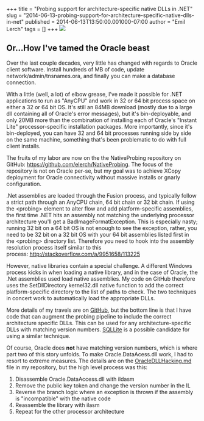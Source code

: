 +++
title = "Probing support for architecture-specific native DLLs in .NET"
slug = "2014-06-13-probing-support-for-architecture-specific-native-dlls-in-net"
published = 2014-06-13T13:50:00.001000-07:00
author = "Emil Lerch"
tags = []
+++
[![](../images/thumbnails/2014-06-13-probing-support-for-architecture-specific-native-dlls-in-net-2500121593_7ecf3c51a5_z.jpg)](../images/2014-06-13-probing-support-for-architecture-specific-native-dlls-in-net-2500121593_7ecf3c51a5_z.jpg)  

Or...How I've tamed the Oracle beast
------------------------------------

Over the last couple decades, very little has changed with regards to
Oracle client software. Install hundreds of MB of code, update
network/admin/tnsnames.ora, and finally you can make a database
connection.

  

With a little (well, a lot) of elbow grease, I've made it possible for
.NET applications to run as "AnyCPU" and work in 32 or 64 bit process
space on either a 32 or 64 bit OS. It's still an 84MB download (mostly
due to a large dll containing all of Oracle's error messages), but it's
bin-deployable, and only 20MB more than the combination of installing
each of Oracle's "Instant Lite" processor-specific installation
packages. More importantly, since it's bin-deployed, you can have 32 and
64 bit processes running side by side on the same machine, something
that's been problematic to do with full client installs.

  

The fruits of my labor are now on the the NativeProbing repository on
GitHub: <https://github.com/elerch/NativeProbing>. The focus of the
repository is not on Oracle per-se, but my goal was to achieve XCopy
deployment for Oracle connectivity without massive installs or gnarly
configuration.

  

.Net assemblies are loaded through the Fusion process, and typically
follow a strict path through an AnyCPU chain, 64 bit chain or 32 bit
chain. If using the &lt;probing&gt; element to alter flow and add
platform-specific assemblies, the first time .NET hits an assembly not
matching the underlying processor architecture you'll get a
BadImageFormatException. This is especially nasty; running 32 bit on a
64 bit OS is not enough to see the exception, rather, you need to be 32
bit on a 32 bit OS with your 64 bit assemblies listed first in the
&lt;probing&gt; directory list. Therefore you need to hook into the
assembly resolution process itself similar to this
process: <http://stackoverflow.com/a/9951658/113225>

  

However, native libraries contain a special challenge. A different
Windows process kicks in when loading a native library, and in the case
of Oracle, the .Net assemblies used load native assemblies. My code on
GitHub therefore uses the SetDllDirectory kernel32.dll native function
to add the correct platform-specific directory to the list of paths to
check. The two techniques in concert work to automatically load the
appropriate DLLs.

  

More details of my travels are on
[GitHub](https://github.com/elerch/NativeProbing), but the bottom line
is that I have code that can augment the probing pipeline to include the
correct architecture specific DLLs. This can be used for any
architecture-specific DLLs with matching version numbers.
[SQLLite](https://system.data.sqlite.org/index.html/doc/trunk/www/downloads.wiki) is
a possible candidate for using a similar technique.

  

Of course, Oracle does **not** have matching version numbers, which is
where part two of this story unfolds. To make Oracle.DataAcess.dll work,
I had to resort to extreme measures. The details are on the
[OracleDLLHacking.md](https://github.com/elerch/NativeProbing/blob/master/AnyCPU/OracleDLLHacking.md)
file in my repository, but the high level process was this: 

  

1.  Disassemble Oracle.DataAccess.dll with ildasm
2.  Remove the public key token and change the version number in the IL
3.  Reverse the branch logic where an exception is thrown if the
    assembly is "incompatible" with the native code
4.  Reassemble the library with ilasm
5.  Repeat for the other processor architecture
